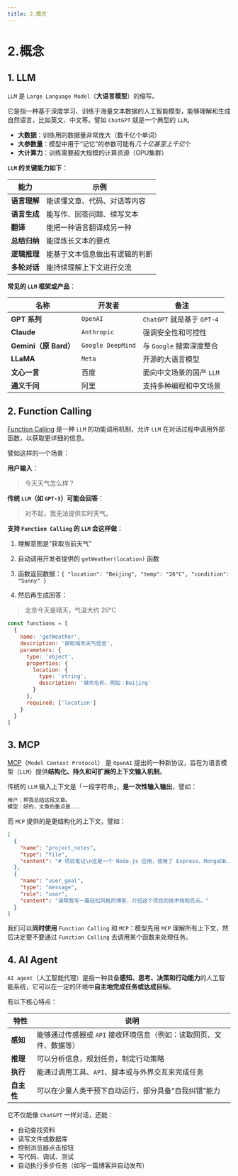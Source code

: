 ```yaml
---
title: 2.概念
---
```


# 2.概念

## 1. LLM

`LLM` 是 `Large Language Model`（**大语言模型**）的缩写。

它是指一种基于深度学习、训练于海量文本数据的人工智能模型，能够理解和生成自然语言，比如英文、中文等。譬如 `ChatGPT` 就是一个典型的 `LLM`。

- **大数据**：训练用的数据量非常庞大（数千亿个单词）
- **大参数量**：模型中用于“记忆”的参数可能有*几十亿甚至上千亿*个
- **大计算力**：训练需要超大规模的计算资源（GPU集群）

**`LLM` 的关键能力如下**：

| 能力       | 示例              |
| -------- | --------------- |
| **语言理解** | 能读懂文章、代码、对话等内容  |
| **语言生成** | 能写作、回答问题、续写文本   |
| **翻译**   | 能把一种语言翻译成另一种    |
| **总结归纳** | 能提炼长文本的要点       |
| **逻辑推理** | 能基于文本信息做出有逻辑的判断 |
| **多轮对话** | 能持续理解上下文进行交流    |

**常见的 `LLM` 框架或产品**：

| 名称                 | 开发者             | 备注                 |
| ------------------ | --------------- | ------------------ |
| **GPT 系列**         | `OpenAI`          | `ChatGPT` 就是基于 `GPT-4` |
| **Claude**         | `Anthropic`       | 强调安全性和可控性          |
| **Gemini（原 Bard）** | `Google DeepMind` | 与 `Google` 搜索深度整合    |
| **LLaMA**          | `Meta`            | 开源的大语言模型           |
| **文心一言**           | 百度              | 面向中文场景的国产 `LLM`      |
| **通义千问**           | 阿里              | 支持多种编程和中文场景        |

## 2. Function Calling

[Function Calling](https://platform.openai.com/docs/guides/function-calling) 是一种 `LLM` 的功能调用机制，允许 `LLM` 在对话过程中调用外部函数，以获取更详细的信息。

譬如这样的一个场景：

**用户输入**：

> 今天天气怎么样？

**传统 `LLM`（如 `GPT-3`）可能会回答**：

> 对不起，我无法提供实时天气。

**支持 `Function Calling` 的 `LLM` 会这样做**：

1. 理解意图是“获取当前天气”

2. 自动调用开发者提供的 `getWeather(location)` 函数

3. 函数返回数据：`{ "location": "Beijing", "temp": "26°C", "condition": "Sunny" }`

4. 然后再生成回答：

> 北京今天是晴天，气温大约 26°C

```js
const functions = [
  {
    name: 'getWeather',
    description: '获取城市天气信息',
    parameters: {
      type: 'object',
      properties: {
        location: {
          type: 'string',
          description: '城市名称，例如：Beijing'
        }
      },
      required: ['location']
    }
  }
]
```

## 3. MCP

[MCP](https://platform.openai.com/docs/guides/tools-remote-mcp)（`Model Context Protocol`） 是 `OpenAI` 提出的一种新协议，旨在为语言模型（`LLM`）提供**结构化、持久和可扩展的上下文输入机制**。

传统的 `LLM` 输入上下文是「一段字符串」，**是一次性输入输出**，譬如：

```txt
用户：帮我总结这段文章。
模型：好的，文章的重点是...
```

而 `MCP` 提供的是更结构化的上下文，譬如：

```json
[
  {
    "name": "project_notes",
    "type": "file",
    "content": "# 项目笔记\n这是一个 Node.js 应用，使用了 Express、MongoDB..."
  },
  {
    "name": "user_goal",
    "type": "message",
    "role": "user",
    "content": "请帮我写一篇轻松风格的博客，介绍这个项目的技术栈和亮点。"
  }
]
```

我们可以**同时使用** `Function Calling` 和 `MCP`：模型先用 `MCP` 理解所有上下文，然后决定要不要通过 `Function Calling` 去调用某个函数来处理任务。

## 4. AI Agent

`AI agent`（人工智能代理）是指一种具备**感知、思考、决策和行动能力**的人工智能系统，它可以在一定的环境中**自主地完成任务或达成目标**。

有以下核心特点：

| 特性      | 说明                                  |
| ------- | ----------------------------------- |
| **感知**  | 能够通过传感器或 `API` 接收环境信息（例如：读取网页、文件、数据等） |
| **推理**  | 可以分析信息，规划任务，制定行动策略                  |
| **执行**  | 能通过调用工具、`API`、脚本或与外界交互来完成任务           |
| **自主性** | 可以在少量人类干预下自动运行，部分具备“自我纠错”能力         |

它不仅能像 `ChatGPT` 一样对话，还能：

- 自动查找资料
- 读写文件或数据库
- 控制浏览器点击按钮
- 写代码、调试、测试
- 自动执行多步任务（如写一篇博客并自动发布）
